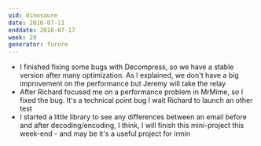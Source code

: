 ```yaml
---
uid: dinosaure
date: 2016-07-11
enddate: 2016-07-17
week: 29
generator: furore
---
```


* I finished fixing some bugs with Decompress, so we have a stable version after many optimization. As I explained, we don't have a big improvement on the performance but Jeremy will take the relay
* After Richard focused me on a performance problem in MrMime, so I fixed the bug. It's a technical point bug I wait Richard to launch an other test
* I started a little library to see any differences between an email before and after decoding/encoding, I think, I will finish this mini-project this week-end - and may be it's a useful project for irmin

